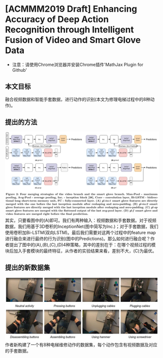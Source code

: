 # [ACMMM2019 Draft] Enhancing Accuracy of Deep Action Recognition through Intelligent Fusion of Video and Smart Glove Data
+ 注意：请使用Chrome浏览器并安装Chrome插件'MathJax Plugin for Github'

## 本文目标
融合视频数据和智能手套数据，进行动作的识别(本文为修理电梯过程中的8种动作)。

## 提出的方法
![network](./network.jpg)  
其实，只要看图中的(A)即可。我们有两种输入：视频数据和手套数据。对于视频数据，我们用基于3D卷积的InceptionNet(图中简写为Inc.)；对于手套数据，我们使用卷积加Bi-LSTM(双向LSTM)。最后我们需要对这两个过程中的feature map进行融合来进行最终的行为识别(图中的Predictions)。那么如何进行融合呢？作者提出了图中的(A),(B),(C),(D)4种策略，其中的差别在于：在哪个视频过程的模块后加入手套模块的最终特征，从作者的实验结果来看，差别不大，(C)为最优。

## 提出的新数据集
![dataset](./dataset.jpg) 
作者新构建了一个有8种电梯维修动作的数据集，每个动作包含有视频数据及对应的手套数据。
